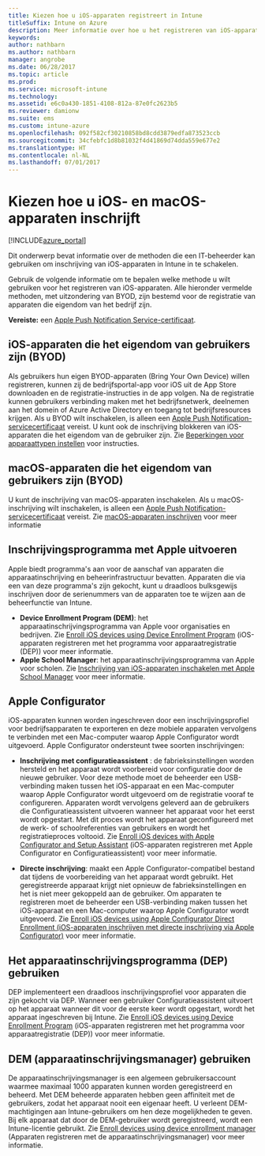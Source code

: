 ```yaml
---
title: Kiezen hoe u iOS-apparaten registreert in Intune
titleSuffix: Intune on Azure
description: Meer informatie over hoe u het registreren van iOS-apparaten in Microsoft Intune instelt."
keywords: 
author: nathbarn
ms.author: nathbarn
manager: angrobe
ms.date: 06/28/2017
ms.topic: article
ms.prod: 
ms.service: microsoft-intune
ms.technology: 
ms.assetid: e6c0a430-1851-4108-812a-87e0fc2623b5
ms.reviewer: damionw
ms.suite: ems
ms.custom: intune-azure
ms.openlocfilehash: 092f582cf30210858bd8cdd3879edfa873523ccb
ms.sourcegitcommit: 34cfebfc1d8b81032f4d41869d74dda559e677e2
ms.translationtype: HT
ms.contentlocale: nl-NL
ms.lasthandoff: 07/01/2017
---
```

# <a name="choose-how-to-enroll-ios-and-macos-devices"></a>Kiezen hoe u iOS- en macOS-apparaten inschrijft

[!INCLUDE[azure_portal](./includes/azure_portal.md)]

Dit onderwerp bevat informatie over de methoden die een IT-beheerder kan gebruiken om inschrijving van iOS-apparaten in Intune in te schakelen.

Gebruik de volgende informatie om te bepalen welke methode u wilt gebruiken voor het registreren van iOS-apparaten. Alle hieronder vermelde methoden, met uitzondering van BYOD, zijn bestemd voor de registratie van apparaten die eigendom van het bedrijf zijn.

**Vereiste:** een [Apple Push Notification Service-certificaat](apple-mdm-push-certificate-get.md).

## <a name="user-owned-ios-devices-byod"></a>iOS-apparaten die het eigendom van gebruikers zijn (BYOD)

Als gebruikers hun eigen BYOD-apparaten (Bring Your Own Device) willen registreren, kunnen zij de bedrijfsportal-app voor iOS uit de App Store downloaden en de registratie-instructies in de app volgen. Na de registratie kunnen gebruikers verbinding maken met het bedrijfsnetwerk, deelnemen aan het domein of Azure Active Directory en toegang tot bedrijfsresources krijgen. Als u BYOD wilt inschakelen, is alleen een [Apple Push Notification-servicecertificaat](apple-mdm-push-certificate-get.md) vereist. U kunt ook de inschrijving blokkeren van iOS-apparaten die het eigendom van de gebruiker zijn. Zie [Beperkingen voor apparaattypen instellen](enrollment-restrictions-set.md) voor instructies.

## <a name="user-owned-macos-devices-byod"></a>macOS-apparaten die het eigendom van gebruikers zijn (BYOD)

U kunt de inschrijving van macOS-apparaten inschakelen. Als u macOS-inschrijving wilt inschakelen, is alleen een [Apple Push Notification-servicecertificaat](apple-mdm-push-certificate-get.md) vereist. Zie [macOS-apparaten inschrijven](./macos-enroll.md) voor meer informatie

## <a name="enrollment-program-with-apple"></a>Inschrijvingsprogramma met Apple uitvoeren
Apple biedt programma's aan voor de aanschaf van apparaten die apparaatinschrijving en beheerinfrastructuur bevatten. Apparaten die via een van deze programma's zijn gekocht, kunt u draadloos bulksgewijs inschrijven door de serienummers van de apparaten toe te wijzen aan de beheerfunctie van Intune.

- **Device Enrollment Program (DEM)**: het apparaatinschrijvingsprogramma van Apple voor organisaties en bedrijven. Zie [Enroll iOS devices using Device Enrollment Program](device-enrollment-program-enroll-ios.md) (iOS-apparaten registreren met het programma voor apparaatregistratie (DEP)) voor meer informatie.
- **Apple School Manager**: het apparaatinschrijvingsprogramma van Apple voor scholen. Zie [Inschrijving van iOS-apparaten inschakelen met Apple School Manager](apple-school-manager-set-up-ios.md) voor meer informatie.

## <a name="apple-configurator"></a>Apple Configurator

iOS-apparaten kunnen worden ingeschreven door een inschrijvingsprofiel voor bedrijfsapparaten te exporteren en deze mobiele apparaten vervolgens te verbinden met een Mac-computer waarop Apple Configurator wordt uitgevoerd. Apple Configurator ondersteunt twee soorten inschrijvingen:

- **Inschrijving met configuratieassistent** : de fabrieksinstellingen worden hersteld en het apparaat wordt voorbereid voor configuratie door de nieuwe gebruiker. Voor deze methode moet de beheerder een USB-verbinding maken tussen het iOS-apparaat en een Mac-computer waarop Apple Configurator wordt uitgevoerd om de registratie vooraf te configureren. Apparaten wordt vervolgens geleverd aan de gebruikers die Configuratieassistent uitvoeren wanneer het apparaat voor het eerst wordt opgestart. Met dit proces wordt het apparaat geconfigureerd met de werk- of schoolreferenties van gebruikers en wordt het registratieproces voltooid. Zie [Enroll iOS devices with Apple Configurator and Setup Assistant](apple-configurator-setup-assistant-enroll-ios.md) (iOS-apparaten registreren met Apple Configurator en Configuratieassistent) voor meer informatie.

- **Directe inschrijving**: maakt een Apple Configurator-compatibel bestand dat tijdens de voorbereiding van het apparaat wordt gebruikt. Het geregistreerde apparaat krijgt niet opnieuw de fabrieksinstellingen en het is niet meer gekoppeld aan de gebruiker. Om apparaten te registreren moet de beheerder een USB-verbinding maken tussen het iOS-apparaat en een Mac-computer waarop Apple Configurator wordt uitgevoerd. Zie [Enroll iOS devices using Apple Configurator Direct Enrollment (iOS-apparaten inschrijven met directe inschrijving via Apple Configurator)](apple-configurator-direct-enroll-ios.md) voor meer informatie.

## <a name="use-the-device-enrollment-program-dep"></a>Het apparaatinschrijvingsprogramma (DEP) gebruiken

DEP implementeert een draadloos inschrijvingsprofiel voor apparaten die zijn gekocht via DEP. Wanneer een gebruiker Configuratieassistent uitvoert op het apparaat wanneer dit voor de eerste keer wordt opgestart, wordt het apparaat ingeschreven bij Intune. Zie [Enroll iOS devices using Device Enrollment Program](device-enrollment-program-enroll-ios.md) (iOS-apparaten registreren met het programma voor apparaatregistratie (DEP)) voor meer informatie.

## <a name="use-the-device-enrollment-manager-dem"></a>DEM (apparaatinschrijvingsmanager) gebruiken
De apparaatinschrijvingsmanager is een algemeen gebruikersaccount waarmee maximaal 1000 apparaten kunnen worden geregistreerd en beheerd. Met DEM beheerde apparaten hebben geen affiniteit met de gebruikers, zodat het apparaat nooit een eigenaar heeft. U verleent DEM-machtigingen aan Intune-gebruikers om hen deze mogelijkheden te geven. Bij elk apparaat dat door de DEM-gebruiker wordt geregistreerd, wordt een Intune-licentie gebruikt. Zie [Enroll devices using device enrollment manager](device-enrollment-manager-enroll.md) (Apparaten registreren met de apparaatinschrijvingsmanager) voor meer informatie.
